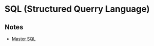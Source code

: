 # SQL (Structured Querry Language)

## Notes

- [Master SQL](https://github.com/fahadraisfahad/Notes/blob/main/Database/Master%20SQL%20in%2016%20Pages.pdf)

